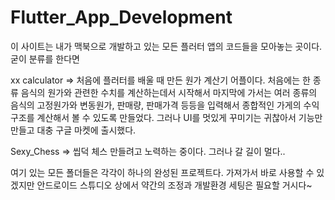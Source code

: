 # Flutter_App_Development

이 사이트는 내가 맥북으로 개발하고 있는 모든 플러터 앱의 코드들을 모아놓는 곳이다. 굳이 분류를 한다면 

xx calculator => 처음에 플러터를 배울 때 만든 원가 계산기 어플이다. 처음에는 한 종류 음식의 원가와 관련한 수치를 계산하는데서 시작해서 마지막에 가서는 여러 종류의 음식의 고정원가와 변동원가, 판매량, 판매가격 등등을 입력해서 종합적인 가게의 수익 구조를 계산해서 볼 수 있도록 만들었다. 그러나 UI를 멋있게 꾸미기는 귀찮아서 기능만 만들고 대충 구글 마켓에 출시했다.

Sexy_Chess => 씹덕 체스 만들려고 노력하는 중이다. 그러나 갈 길이 멀다..

여기 있는 모든 폴더들은 각각이 하나의 완성된 프로젝트다. 가져가서 바로 사용할 수 있겠지만 안드로이드 스튜디오 상에서 약간의 조정과 개발환경 세팅은 필요할 거시다~

